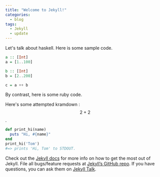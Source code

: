 ```yaml
---
title: "Welcome to Jekyll!"
categories:
  - blog
tags:
  - Jekyll
  - update
---
```


Let's talk about haskell. Here is some sample code. 

```haskell
a :: [Int]
a = [1..100]

b :: [Int]
b = [2..200]

c = a ++ b
```
By contrast, here is some ruby code.


Here's some attempted kramdown : $$2 + 2$$.

```ruby
def print_hi(name)
  puts "Hi, #{name}"
end
print_hi('Tom')
#=> prints 'Hi, Tom' to STDOUT.
```

Check out the [Jekyll docs][jekyll-docs] for more info on how to get the most out of Jekyll. File all bugs/feature requests at [Jekyll’s GitHub repo][jekyll-gh]. If you have questions, you can ask them on [Jekyll Talk][jekyll-talk].

[jekyll-docs]: https://jekyllrb.com/docs/home
[jekyll-gh]:   https://github.com/jekyll/jekyll
[jekyll-talk]: https://talk.jekyllrb.com/
